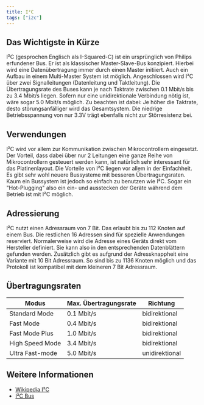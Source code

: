 ```yaml
---
title: I²C
tags: ["i2c"]
---
```


## Das Wichtigste in Kürze
I²C (gesprochen Englisch als I-Squared-C) ist ein ursprünglich von Philips erfundener Bus. Er ist als klassischer Master-Slave-Bus konzipiert. Hierbei wird 
eine Datenübertragung immer durch einen Master initiiert. Auch ein Aufbau in einem Multi-Master System ist möglich. 
Angeschlossen wird I²C über zwei Signalleitungen (Datenleitung und Taktleitung).
Die Übertragungsrate des Buses kann je nach Taktrate zwischen 0.1 Mbit/s bis zu 3.4 Mbit/s liegen. Sofern nur eine unidirektionale Verbindung nötig ist,
wäre sogar 5.0 Mbit/s möglich. Zu beachten ist dabei: Je höher die Taktrate, desto störungsanfälliger wird das Gesamtsystem. Die niedrige Betriebsspannung
von nur 3.3V trägt ebenfalls nicht zur Störresistenz bei. 

## Verwendungen
I²C wird vor allem zur Kommunikation zwischen Mikrocontrollern eingesetzt. Der Vorteil, dass dabei über nur 2 Leitungen eine ganze Reihe von Mikrocontrollern
gesteuert werden kann, ist natürlich sehr interessant für das Platinenlayout. Die Vorteile von I²C liegen vor allem in der Einfachheit. Es gibt sehr wohl 
neuere Bussysteme mit besseren Übertragungsraten. Kaum ein Bussystem ist jedoch so einfach zu benutzen wie I²C. Sogar ein "Hot-Plugging" also ein ein- und
ausstecken der Geräte während dem Betrieb ist mit I²C möglich.

## Adressierung
I²C nutzt einen Adressraum von 7 Bit. Das erlaubt bis zu 112 Knoten auf einem Bus. Die restlichen 16 Adressen sind für spezielle Anwendungen reserviert.
Normalerweise wird die Adresse eines Geräts direkt vom Hersteller definiert. Sie kann also in den entsprechenden Datenblättern gefunden werden. Zusätzlich 
gibt es aufgrund der Adressknappheit eine Variante mit 10 Bit Adressraum. So sind bis zu 1136 Knoten möglich und das Protokoll ist kompatibel mit dem kleineren
7 Bit Adressraum. 

## Übertragungsraten

| Modus | Max. Übertragungsrate | Richtung |
| --- | --- | --- |
| Standard Mode | 0.1 Mbit/s | bidirektional |
| Fast Mode | 0.4 Mbit/s | bidirektional |
| Fast Mode Plus | 1.0 Mbit/s | bidirektional |
| High Speed Mode | 3.4 Mbit/s | bidirektional |
| Ultra Fast-mode | 5.0 Mbit/s | unidirektional |

## Weitere Informationen
- [Wikipedia I²C](https://de.wikipedia.org/wiki/I%C2%B2C)
- [I²C Bus](https://i2c-bus.org)
